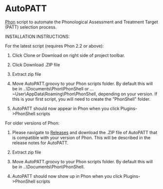 # AutoPATT
[Phon](http://www.phon.ca) script to automate the Phonological Assessment and Treatment Target (PATT) selection process.

INSTALLATION INSTRUCTIONS:

For the latest script (requires Phon 2.2 or above):
1. Click Clone or Download on right side of project toolbar.

2. Click Download .ZIP file

3. Extract zip file

4. Move AutoPATT.groovy to your Phon scripts folder. By default this will be in ..\Documents\Phon\PhonShell or ... ~User\AppData\Roaming\Phon\PhonShell, depending on your version. If this is your first script, you will need to create the "PhonShell" folder.

5. AutoPATT should now appear in Phon when you click Plugins->PhonShell scripts

For older versions of Phon:
1. Please navigate to [Releases](https://github.com/rayamberg/AutoPATT/releases) and download the .ZIP file of AutoPATT that is compatible with your version of Phon. This will be described in the release notes for AutoPATT.

2. Extract zip file

3. Move AutoPATT.groovy to your Phon scripts folder. By default this will be in ..\Documents\Phon\PhonShell.

4. AutoPATT should now show up in Phon when you click Plugins->PhonShell scripts
